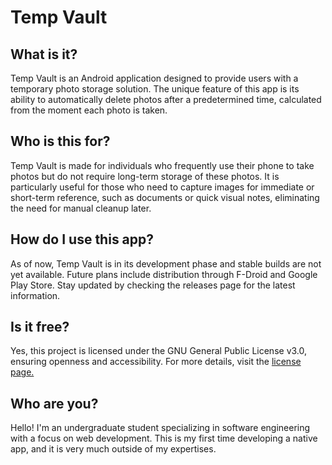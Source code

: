 # Temp Vault

## What is it?
Temp Vault is an Android application designed to provide users with a temporary photo storage solution. The unique feature of this app is its ability to automatically delete photos after a predetermined time, calculated from the moment each photo is taken.

## Who is this for?
Temp Vault is made for individuals who frequently use their phone to take photos but do not require long-term storage of these photos. It is particularly useful for those who need to capture images for immediate or short-term reference, such as documents or quick visual notes, eliminating the need for manual cleanup later.

## How do I use this app?
As of now, Temp Vault is in its development phase and stable builds are not yet available. Future plans include distribution through F-Droid and Google Play Store. Stay updated by checking the releases page for the latest information.

## Is it free?
Yes, this project is licensed under the GNU General Public License v3.0, ensuring openness and accessibility. For more details, visit the [license page.](https://github.com/BradyHodge/TempVault/blob/main/LICENSE)

## Who are you?
Hello! I'm an undergraduate student specializing in software engineering with a focus on web development. This is my first time developing a native app, and it is very much outside of my expertises.

